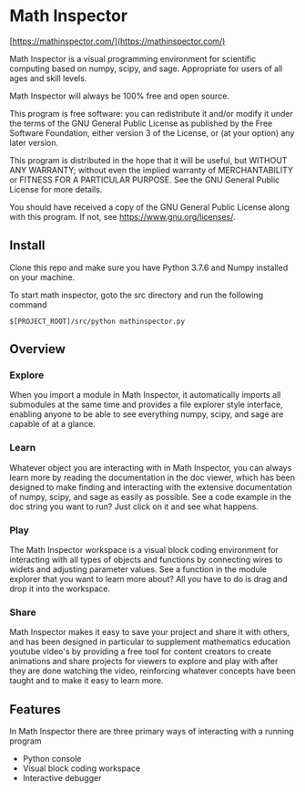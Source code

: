 # Math Inspector
[https://mathinspector.com/](https://mathinspector.com/)

Math Inspector is a visual programming environment for scientific computing based on numpy, scipy, and sage. Appropriate for users of all ages and skill levels.

Math Inspector will always be 100% free and open source.

This program is free software: you can redistribute it and/or modify
it under the terms of the GNU General Public License as published by
the Free Software Foundation, either version 3 of the License, or
(at your option) any later version.

This program is distributed in the hope that it will be useful,
but WITHOUT ANY WARRANTY; without even the implied warranty of
MERCHANTABILITY or FITNESS FOR A PARTICULAR PURPOSE.  See the
GNU General Public License for more details.

You should have received a copy of the GNU General Public License
along with this program.  If not, see <https://www.gnu.org/licenses/>.

Install
---
Clone this repo and make sure you have Python 3.7.6 and Numpy installed on your machine.  

To start math inspector, goto the src directory and run the following command

`$[PROJECT_ROOT]/src/python mathinspector.py`

Overview
---
### Explore
When you import a module in Math Inspector, it automatically imports all submodules at the same time and provides a file explorer style interface, enabling anyone to be able to see everything numpy, scipy, and sage are capable of at a glance.

### Learn
Whatever object you are interacting with in Math Inspector, you can always learn more by reading the documentation in the doc viewer, which has been designed to make finding and interacting with the extensive documentation of numpy, scipy, and sage as easily as possible.  See a code example in the doc string you want to run?  Just click on it and see what happens.

### Play
The Math Inspector workspace is a visual block coding environment for interacting with all types of objects and functions by connecting wires to widets and adjusting parameter values. See a function in the module explorer that you want to learn more about?  All you have to do is drag and drop it into the workspace.

### Share
Math Inspector makes it easy to save your project and share it with others, and has been designed in particular to supplement mathematics education youtube video's by providing a free tool for content creators to create animations and share projects for viewers to explore and play with after they are done watching the video, reinforcing whatever concepts have been taught and to make it easy to learn more.


Features
---
In Math Inspector there are three primary ways of interacting with a running program

- Python console
- Visual block coding workspace 
- Interactive debugger
